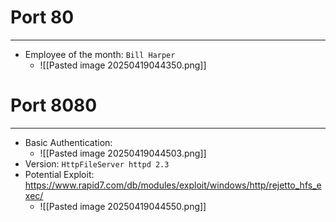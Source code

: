 # Port 80
---
- Employee of the month: `Bill Harper`
	- ![[Pasted image 20250419044350.png]]

# Port 8080
---
- Basic Authentication:
	- ![[Pasted image 20250419044503.png]]
- Version: `HttpFileServer httpd 2.3`
- Potential Exploit: https://www.rapid7.com/db/modules/exploit/windows/http/rejetto_hfs_exec/
	- ![[Pasted image 20250419044550.png]]